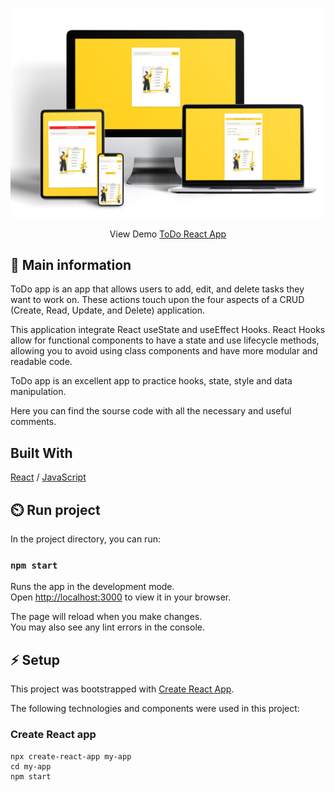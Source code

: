 ![cover](./todo.jpg)
<center> View Demo <a href="https://react-todo-ap.netlify.app/" target="_blank">ToDo React App</a> </center>

## 🦉 Main information

ToDo app is an app that allows users to add, edit, and delete tasks they want to work on. These actions touch upon the four aspects of a CRUD (Create, Read, Update, and Delete) application.

This application integrate React useState and useEffect Hooks. React Hooks allow for functional components to have a state and use lifecycle methods, allowing you to avoid using class components and have more modular and readable code.

ToDo app is an excellent app to practice hooks, state, style and data manipulation.

Here you can find the sourse code with all the necessary and useful comments.

## Built With

[React](https://reactjs.org/) / [JavaScript](https://www.w3schools.com/js/)
 
## ⏲️ Run project

In the project directory, you can run:

### `npm start`

Runs the app in the development mode.\
Open [http://localhost:3000](http://localhost:3000) to view it in your browser.

The page will reload when you make changes.\
You may also see any lint errors in the console.

## ⚡ Setup

This project was bootstrapped with [Create React App](https://github.com/facebook/create-react-app). 

The following technologies and components were used in this project:

### Create React app

```
npx create-react-app my-app
cd my-app
npm start
```
